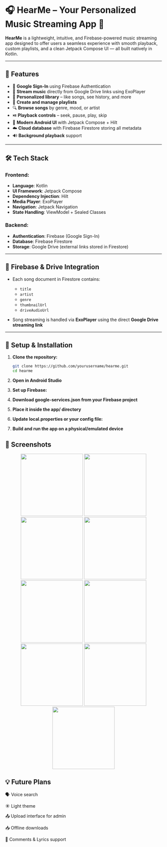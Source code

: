 # 🎧 HearMe – Your Personalized Music Streaming App 🎵

**HearMe** is a lightweight, intuitive, and Firebase-powered music streaming app designed to offer users a seamless experience with smooth playback, custom playlists, and a clean Jetpack Compose UI — all built natively in Kotlin.

---

## 🚀 Features

- 🔐 **Google Sign-In** using Firebase Authentication
- 🎵 **Stream music** directly from Google Drive links using ExoPlayer
- 🧠 **Personalized library** – like songs, see history, and more
- 📂 **Create and manage playlists**
- 🔍 **Browse songs** by genre, mood, or artist
- ⏯️ **Playback controls** – seek, pause, play, skip
- 📱 **Modern Android UI** with Jetpack Compose + Hilt
- ☁️ **Cloud database** with Firebase Firestore storing all metadata
- 🔊 **Background playback** support

---

## 🛠️ Tech Stack

### Frontend:
- **Language**: Kotlin
- **UI Framework**: Jetpack Compose
- **Dependency Injection**: Hilt
- **Media Player**: ExoPlayer
- **Navigation**: Jetpack Navigation
- **State Handling**: ViewModel + Sealed Classes

### Backend:
- **Authentication**: Firebase (Google Sign-In)
- **Database**: Firebase Firestore
- **Storage**: Google Drive (external links stored in Firestore)

---

## 🔐 Firebase & Drive Integration

- Each song document in Firestore contains:
  - `title`
  - `artist`
  - `genre`
  - `thumbnailUrl`
  - `driveAudioUrl`

- Song streaming is handled via **ExoPlayer** using the direct **Google Drive streaming link**

---

## 🧪 Setup & Installation

1. **Clone the repository:**

   ```bash
   git clone https://github.com/yourusername/hearme.git
   cd hearme
2. **Open in Android Studio**

3. **Set up Firebase:**

4. **Download google-services.json from your Firebase project**

5. **Place it inside the app/ directory**

6. **Update local.properties or your config file:**

7. **Build and run the app on a physical/emulated device**

## 📸 Screenshots
<p align="center">
   <img src="screenshots/Splashscreen.png" width="200"/>
  <img src="screenshots/GettingStarted.png" width="200"/>
   <img src="screenshots/Login.png" width="200"/>
  <img src="screenshots/ResetPassword.png" width="200"/>
  <img src="screenshots/Verification email.png" width="200"/>
  <img src="screenshots/HomeScreen.png" width="200"/>
  <img src="screenshots/exploreSection.png" width="200"/>
  <img src="screenshots/PlayerScreen.png" width="200"/>
  <img src="screenshots/miniPlayer.png" width="200"/>
</p>



## 💡 Future Plans
🗣️ Voice search

☀️ Light theme

📤 Upload interface for admin

📥 Offline downloads

💬 Comments & Lyrics support
